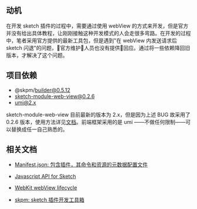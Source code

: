 ## 动机

在开发 sketch 插件的过程中，需要通过使用 webView 的方式来开发，但是官方并没有给出具体教程，让刚刚接触这种开发模式的人会走很多弯路。在开发的过程中，笔者采用官方提供的最新工具包，但是遇到"在 webView 内发送请求后 sketch 闪退"的问题，官方维护人员也没有提供回应。通过将一些依赖降回旧版本，才解决了这个问题。

## 项目依赖
- @skpm/builder@0.5.12
- sketch-module-web-view@0.2.6
- umi@2.x

sketch-module-web-view 目前最新的版本为 2.x，但是因为上述 BUG 故采用了 0.2.6 版本，使用方法详见[文档](./docs/sketch-module-web-view)。前端框架采用的是 umi ——不做任何限制——可以替换成任一自己熟悉的。

## 相关文档

- [Manifest.json: 包含插件，其命令和资源的元数据配置文件](https://developer.sketchapp.com/guides/plugin-bundles/#manifest)

- [Javascript API for Sketch](https://developer.sketchapp.com/reference/api/)

- [WebKit webView lifecycle](https://developer.apple.com/documentation/webkit/webframeloaddelegate?preferredLanguage=occ)

- [skpm: sketch 插件开发工具箱](https://github.com/skpm/skpm)